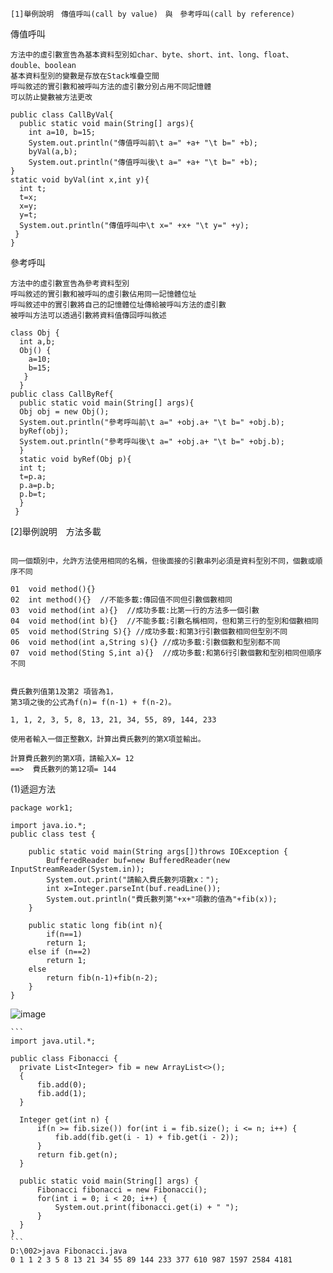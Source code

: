 ````
[1]舉例說明　傳值呼叫(call by value)　與　參考呼叫(call by reference)

````

傳值呼叫
```
方法中的虛引數宣告為基本資料型別如char、byte、short、int、long、float、double、boolean
基本資料型別的變數是存放在Stack堆疊空間
呼叫敘述的實引數和被呼叫方法的虛引數分別占用不同記憶體
可以防止變數被方法更改

public class CallByVal{
  public static void main(String[] args){
    int a=10, b=15;
    System.out.println("傳值呼叫前\t a=" +a+ "\t b=" +b);
    byVal(a,b);
    System.out.println("傳值呼叫後\t a=" +a+ "\t b=" +b);
}
static void byVal(int x,int y){
  int t;
  t=x;
  x=y;
  y=t;
  System.out.println("傳值呼叫中\t x=" +x+ "\t y=" +y);
 }
}
````
參考呼叫
```
方法中的虛引數宣告為參考資料型別
呼叫敘述的實引數和被呼叫的虛引數佔用同一記憶體位址
呼叫敘述中的實引數將自己的記憶體位址傳給被呼叫方法的虛引數
被呼叫方法可以透過引數將資料值傳回呼叫敘述

class Obj {
  int a,b;
  Obj() {
    a=10;
    b=15;
   }
  }
public class CallByRef{
  public static void main(String[] args){
  Obj obj = new Obj();
  System.out.println("參考呼叫前\t a=" +obj.a+ "\t b=" +obj.b);
  byRef(obj);
  System.out.println("參考呼叫後\t a=" +obj.a+ "\t b=" +obj.b);
  }
  static void byRef(Obj p){
  int t;
  t=p.a;
  p.a=p.b;
  p.b=t;
  }
 }
 ````
[2]舉例說明　方法多載
```

同一個類別中，允許方法使用相同的名稱，但後面接的引數串列必須是資料型別不同，個數或順序不同

01  void method(){} 
02  int method(){}  //不能多載:傳回值不同但引數個數相同
03  void method(int a){}  //成功多載:比第一行的方法多一個引數
04  void method(int b){}  //不能多載:引數名稱相同，但和第三行的型別和個數相同
05  void method(String S){} //成功多載:和第3行引數個數相同但型別不同
06  void method(int a,String s){} //成功多載:引數個數和型別都不同
07  void method(Sting S,int a){}  //成功多載:和第6行引數個數和型別相同但順序不同


````
```
費氏數列值第1及第2 項皆為1，
第3項之後的公式為f(n)= f(n-1) + f(n-2)。

1, 1, 2, 3, 5, 8, 13, 21, 34, 55, 89, 144, 233

使用者輸入一個正整數X，計算出費氏數列的第X項並輸出。

計算費氏數列的第X項，請輸入X= 12  
==>  費氏數列的第12項= 144
````
(1)遞迴方法

```
package work1;

import java.io.*;
public class test {

    public static void main(String args[])throws IOException {
     	BufferedReader buf=new BufferedReader(new InputStreamReader(System.in));
     	System.out.print("請輸入費氏數列項數x：");
     	int x=Integer.parseInt(buf.readLine());
     	System.out.println("費氏數列第"+x+"項數的值為"+fib(x));
    }
    
    public static long fib(int n){
        if(n==1)
		return 1;
	else if (n==2)
		return 1;
	else
		return fib(n-1)+fib(n-2); 
    }   
}
   ```
  ![image](https://user-images.githubusercontent.com/71476863/116528981-047f7e80-a90f-11eb-8950-808feb555d9b.png)
  ````
  ```
  import java.util.*;

public class Fibonacci {
    private List<Integer> fib = new ArrayList<>();
    {
        fib.add(0);
        fib.add(1);
    }
    
    Integer get(int n) {
        if(n >= fib.size()) for(int i = fib.size(); i <= n; i++) {
            fib.add(fib.get(i - 1) + fib.get(i - 2));
        }
        return fib.get(n);
    }
    
    public static void main(String[] args) {
        Fibonacci fibonacci = new Fibonacci();
        for(int i = 0; i < 20; i++) {
            System.out.print(fibonacci.get(i) + " ");
        }
    }
}
```
D:\002>java Fibonacci.java
0 1 1 2 3 5 8 13 21 34 55 89 144 233 377 610 987 1597 2584 4181
``````


   
 
 


